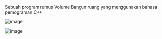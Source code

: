 Sebuah program rumus Volume Bangun ruang yang menggunakan bahasa pemograman C++

![image](https://github.com/user-attachments/assets/cd5dc58d-3a69-4c87-b691-81e79178ac78)

![image](https://github.com/user-attachments/assets/588f3e3d-5cd9-4d2f-a5d4-8f0d61591d73)
